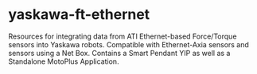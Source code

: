 # yaskawa-ft-ethernet
Resources for integrating data from ATI Ethernet-based Force/Torque sensors into Yaskawa robots. Compatible with Ethernet-Axia sensors and sensors using a Net Box. Contains a Smart Pendant YIP as well as a Standalone MotoPlus Application.
